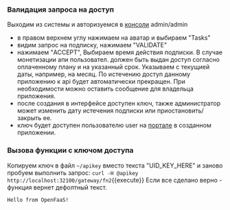 ### Валидация запроса на доступ

Выходим из системы и авторизуемся в [консоли](https://[[HOST_SUBDOMAIN]]-32100-[[KATACODA_HOST]].environments.katacoda.com/) admin/admin
- в правом верхнем углу нажимаем на аватар и выбираем "Tasks"
- видим запрос на подписку, нажимаем "VALIDATE"
- нажимаем "ACCEPT", Выбираем время действия подписки. В случае монетизации апи пользовател. должен быть выдан доступ согласно оплаченному плану и на указанный срок. Указываем с текущией даты, например, на месяц. По истечению доступ данному приложению к api будет автоматически прекращен. При необходимости можно оставить сообщение для владельца приложения.
- после создания в интерфейсе доступен ключ, также администратор может изменить дату истечения подписки или приостановить/закрыть ее.
- ключ будет доступен пользователю user на [портале](https://[[HOST_SUBDOMAIN]]-32100-[[KATACODA_HOST]].environments.katacoda.com/portal-ui)  в созданном приложении.

### Вызова функции с ключом доступа
Копируем ключ в файл `~/apikey` вместо текста "UID_KEY_HERE" и заново пробуем выполнить запрос:
`curl -H @apikey http://localhost:32100/gateway/fn2`{{execute}}
Если все сделано верно - функция вернет дефолтный текст.
```
Hello from OpenFaaS!
```